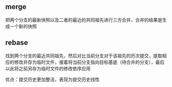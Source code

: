 ## merge

把两个分支的最新快照以及二者的最近的共同祖先进行三方合并，合并的结果是生成一个新的快照

## rebase

找到两个分支的最近共同祖先，然后对比当前分支对于该祖先的历次提交，提取相应的修改并存为临时文件，接着将当前分支指向目标基底（待合并的分支），最后以此将之前另存为临时文件的修改依序应用

优点：提交历史更加整洁，表现为提交历史线性